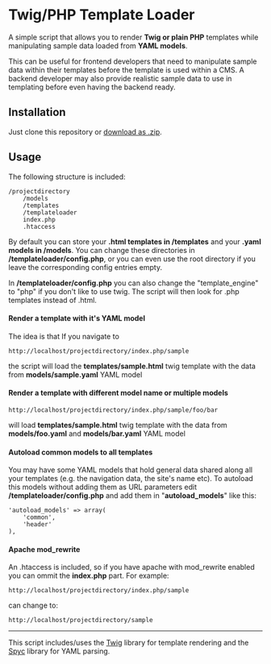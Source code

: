 # Twig/PHP Template Loader

A simple script that allows you to render **Twig or plain PHP**  templates while manipulating sample data loaded from **YAML models**.

This can be useful for frontend developers that need to manipulate sample data within their templates before the template is used within a CMS. A backend developer may also provide realistic sample data to use in templating before even having the backend ready.

## Installation

Just clone this repository or [download as .zip](https://github.com/nikostsaganos/phptemplateloader/archive/master.zip).


## Usage

The following structure is included:

    /projectdirectory
	    /models
	    /templates
	    /templateloader
	    index.php
	    .htaccess

By default you can store your **.html templates in /templates** and your **.yaml models in /models**. You can change these directories in **/templateloader/config.php**, or you can even use the root directory if you leave the corresponding config entries empty. 

In **/templateloader/config.php** you can also change the "template_engine" to "php" if you don't like to use twig. The script will then look for .php templates instead of .html.

#### Render a template with it's YAML model
The idea is that If you navigate to  	

	http://localhost/projectdirectory/index.php/sample 

the script will load  the  **templates/sample.html** twig template with the data from **models/sample.yaml** YAML model

#### Render a template with different model name or multiple models

	http://localhost/projectdirectory/index.php/sample/foo/bar

will load **templates/sample.html** twig template with the data from **models/foo.yaml** and **models/bar.yaml** YAML model

#### Autoload common models to all templates

You may have some YAML models that hold general data shared along all your templates (e.g. the navigation data, the site's name etc). To autoload this models without adding them as URL parameters edit **/templateloader/config.php** and add them in "**autoload_models**" like this:

	'autoload_models' => array(
        'common',
        'header'
    ),

#### Apache mod_rewrite 

An .htaccess is included, so if you have apache with mod_rewrite enabled you can ommit the **index.php** part. For example:

	http://localhost/projectdirectory/index.php/sample
	
can change to:

	http://localhost/projectdirectory/sample


--- 

This script includes/uses the [Twig](https://github.com/twigphp/Twig) library for template rendering and the [Spyc](https://github.com/mustangostang/spyc/) library for YAML parsing.
